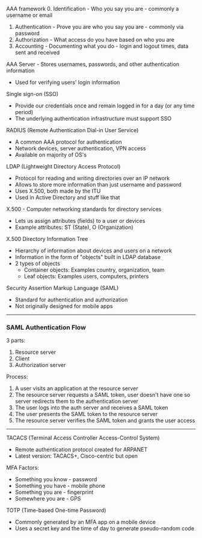 AAA framework
0. Identification - Who you say you are - commonly a username or email
1. Authentication - Prove you are who you say you are - commonly via password
2. Authorization - What access do you have based on who you are
3. Accounting - Documenting what you do - login and logout times, data sent and received

AAA Server - Stores usernames, passwords, and other authentication information
- Used for verifying users' login information

Single sign-on (SSO)
- Provide our credentials once and remain logged in for a day (or any time period)
- The underlying authentication infrastructure must support SSO

RADIUS (Remote Authentication Dial-in User Service)
- A common AAA protocol for authentication
- Network devices, server authentication, VPN access
- Available on majority of OS's

LDAP (Lightweight Directory Access Protocol)
- Protocol for reading and writing directories over an IP network
- Allows to store more information than just username and password
- Uses X.500, both made by the ITU
- Used in Active Directory and stuff like that

X.500 - Computer networking standards for directory services
- Lets us assign attributes (fields) to a user or devices
- Example attributes: ST (State), O (Organization)

X.500 Directory Information Tree
 - Hierarchy of information about devices and users on a network
 - Information in the form of "objects" built in LDAP database
 - 2 types of objects
	 - Container objects: Examples country, organization, team
	 - Leaf objects: Examples users, computers, printers

Security Assertion Markup Language (SAML)
- Standard for authentication and authorization
- Not originally designed for mobile apps

---
### SAML Authentication Flow
3 parts:
1. Resource server
2. Client
3. Authorization server

Process:
1. A user visits an application at the resource server
2. The resource server requests a SAML token, user doesn't have one so server redirects them to the authentication server
3. The user logs into the auth server and receives a SAML token
4. The user presents the SAML token to the resource server
5. The resource server verifies the SAML token and grants the user access

---

TACACS (Terminal Access Controller Access-Control System)
- Remote authentication protocol created for ARPANET
- Latest version: TACACS+, Cisco-centric but open

MFA Factors:
- Something you know - password
- Something you have - mobile phone
- Something you are - fingerprint
- Somewhere you are - GPS

TOTP (Time-based One-time Password)
- Commonly generated by an MFA app on a mobile device
- Uses a secret key and the time of day to generate pseudo-random code